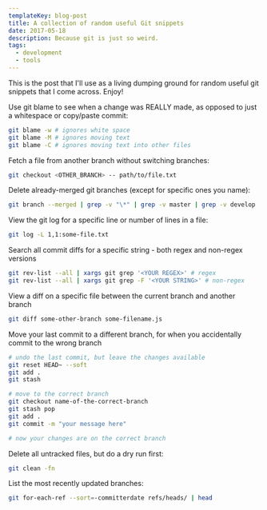 ```yaml
---
templateKey: blog-post
title: A collection of random useful Git snippets
date: 2017-05-18
description: Because git is just so weird.
tags:
  - development
  - tools
---
```


This is the post that I'll use as a living dumping ground for random useful git snippets that I come across. Enjoy!

Use git blame to see when a change was REALLY made, as opposed to just a whitespace or copy/paste commit:

```bash
git blame -w # ignores white space
git blame -M # ignores moving text
git blame -C # ignores moving text into other files
```

Fetch a file from another branch without switching branches:

```bash
git checkout <OTHER_BRANCH> -- path/to/file.txt
```

Delete already-merged git branches (except for specific ones you name):

```bash
git branch --merged | grep -v "\*" | grep -v master | grep -v develop | grep -v release | xargs -n 1 git branch -d
```

View the git log for a specific line or number of lines in a file:

```bash
git log -L 1,1:some-file.txt
```

Search all commit diffs for a specific string - both regex and non-regex versions

```bash
git rev-list --all | xargs git grep '<YOUR REGEX>' # regex
git rev-list --all | xargs git grep -F '<YOUR STRING>' # non-regex
```

View a diff on a specific file between the current branch and another branch

```bash
git diff some-other-branch some-filename.js
```

Move your last commit to a different branch, for when you accidentally commit to the wrong branch

```bash
# undo the last commit, but leave the changes available
git reset HEAD~ --soft
git add .
git stash

# move to the correct branch
git checkout name-of-the-correct-branch
git stash pop
git add .
git commit -m "your message here"

# now your changes are on the correct branch
```
Delete all untracked files, but do a dry run first:

```bash
git clean -fn
```

List the most recently updated branches:

```bash
git for-each-ref --sort=-committerdate refs/heads/ | head
```
